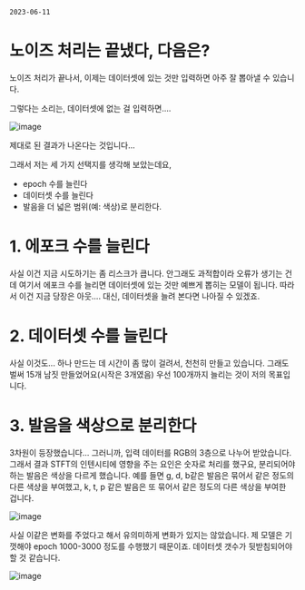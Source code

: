 
`2023-06-11`

# 노이즈 처리는 끝냈다, 다음은?

노이즈 처리가 끝나서, 이제는 데이터셋에 있는 것만 입력하면 아주 잘 뽑아낼 수 있습니다.

그렇다는 소리는, 데이터셋에 없는 걸 입력하면....

![image](https://github.com/jyhyun1008/seodangcat/assets/93899740/1ffed532-581a-4b10-b1a5-feb401106da8)

제대로 된 결과가 나온다는 것입니다...

그래서 저는 세 가지 선택지를 생각해 보았는데요, 

* epoch 수를 늘린다
* 데이터셋 수를 늘린다
* 발음을 더 넓은 범위(예: 색상)로 분리한다.

# 1. 에포크 수를 늘린다

사실 이건 지금 시도하기는 좀 리스크가 큽니다. 안그래도 과적합이라 오류가 생기는 건데 여기서 에포크 수를 늘리면 데이터셋에 있는 것만 예쁘게 뽑히는 모델이 됩니다. 따라서 이건 지금 당장은 아웃.... 대신, 데이터셋을 늘려 본다면 나아질 수 있겠죠.

# 2. 데이터셋 수를 늘린다

사실 이것도... 하나 만드는 데 시간이 좀 많이 걸려서, 천천히 만들고 있습니다. 그래도 벌써 15개 남짓 만들었어요(시작은 3개였음) 우선 100개까지 늘리는 것이 저의 목표입니다.

# 3. 발음을 색상으로 분리한다

3차원이 등장했습니다... 그러니까, 입력 데이터를 RGB의 3층으로 나누어 받았습니다. 그래서 결과 STFT의 인텐시티에 영향을 주는 요인은 숫자로 처리를 했구요, 분리되어야 하는 발음은 색상을 다르게 했습니다. 예를 들면 g, d, b같은 발음은 묶어서 같은 정도의 다른 색상을 부여했고, k, t, p 같은 발음은 또 묶어서 같은 정도의 다른 색상을 부여한 겁니다.

![image](https://github.com/jyhyun1008/seodangcat/assets/93899740/86c70d18-872e-4cdb-95c7-62284987fcab)

사실 이같은 변화를 주었다고 해서 유의미하게 변화가 있지는 않았습니다. 제 모델은 기껏해야 epoch 1000-3000 정도를 수행했기 때문이죠. 데이터셋 갯수가 뒷받침되어야 할 것 같습니다.

![image](https://github.com/jyhyun1008/seodangcat/assets/93899740/fe5cb57a-2856-46be-a326-c1f5016aee0e)
